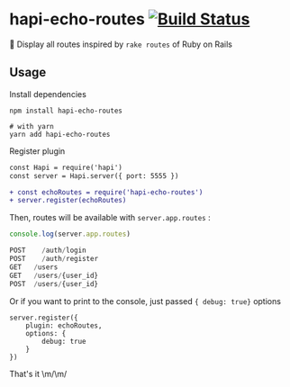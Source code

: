 # hapi-echo-routes [![Build Status](https://semaphoreci.com/api/v1/phonbopit/hapi-echo-routes/branches/master/badge.svg)](https://semaphoreci.com/phonbopit/hapi-echo-routes)

:loudspeaker: Display all routes inspired by `rake routes` of Ruby on Rails

## Usage

Install dependencies

```
npm install hapi-echo-routes

# with yarn
yarn add hapi-echo-routes
```

Register plugin

```diff
const Hapi = require('hapi')
const server = Hapi.server({ port: 5555 })

+ const echoRoutes = require('hapi-echo-routes')
+ server.register(echoRoutes)
```

Then, routes will be available with `server.app.routes` :

```js
console.log(server.app.routes)

POST	/auth/login
POST	/auth/register
GET   /users
GET   /users/{user_id}
POST  /users/{user_id}
```

Or if you want to print to the console, just passed `{ debug: true}` options

```
server.register({
	plugin: echoRoutes,
	options: {
		debug: true
	}
})
```

That's it \m/\m/